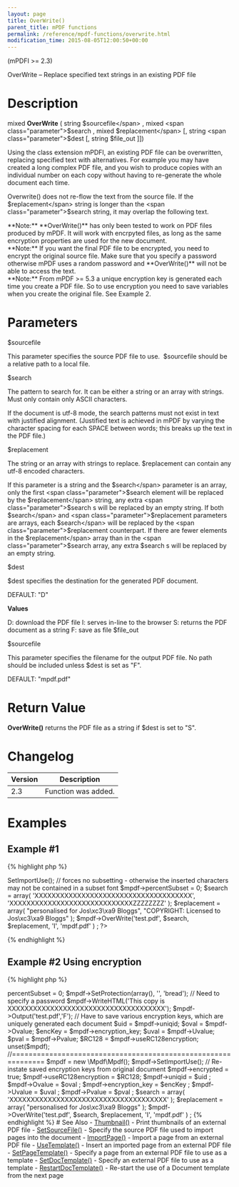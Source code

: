 ```yaml
---
layout: page
title: OverWrite()
parent_title: mPDF functions
permalink: /reference/mpdf-functions/overwrite.html
modification_time: 2015-08-05T12:00:50+00:00
---
```


(mPDFI >= 2.3)

OverWrite – Replace specified text strings in an existing PDF file

# Description

mixed **OverWrite** ( string <span class="parameter">$sourcefile</span> , mixed <span class="parameter">$search</span> , mixed <span class="parameter">$replacement</span> [, string <span class="parameter">$dest</span> [, string <span class="parameter">$file_out</span> ]])

Using the class extension mPDFI, an existing PDF file can be overwritten, replacing specified text with alternatives. For example you may have created a long complex PDF file, and you wish to produce copies with an individual number on each copy without having to re-generate the whole document each time.

Overwrite() does not re-flow the text from the source file. If the <span class="parameter">$replacement</span> string is longer than the <span class="parameter">$search</span> string, it may overlap the following text.

<div class="alert alert-info" role="alert">**Note:** **OverWrite()** has only been tested to work on PDF files produced by mPDF. It will work with encrpyted files, as long as the same encryption properties are used for the new document.</div>

<div class="alert alert-info" role="alert">**Note:** If you want the final PDF file to be encrypted, you need to encrypt the original source file. Make sure that you specify a password otherwise mPDF uses a random password and **OverWrite()** will not be able to access the text.</div>

<div class="alert alert-info" role="alert">**Note:** From mPDF >= 5.3 a unique encryption key is generated each time you create a PDF file. So to use encryption you need to save variables when you create the original file. See Example 2.</div>

# Parameters

<span class="parameter">$sourcefile</span>

This parameter specifies the source PDF file to use.  <span class="parameter">$sourcefile</span> should be a relative path to a local file.

<span class="parameter">$search</span>

The pattern to search for. It can be either a string or an array with strings. Must only contain only ASCII characters.

If the document is utf-8 mode, the search patterns must not exist in text with justified alignment. (Justified text is achieved in mPDF by varying the character spacing for each <span class="smallblock">SPACE</span> between words; this breaks up the text in the PDF file.)

<span class="parameter">$replacement</span>

The string or an array with strings to replace. <span class="parameter">$replacement</span> can contain any utf-8 encoded characters.

If this parameter is a string and the <span class="parameter">$search</span> parameter is an array, only the first <span class="parameter">$search</span> element will be replaced by the <span class="parameter">$replacement</span> string, any extra <span class="parameter">$search</span> s will be replaced by an empty string. If both <span class="parameter">$search</span> and <span class="parameter">$replacement</span> parameters are arrays, each <span class="parameter">$search</span> will be replaced by the <span class="parameter">$replacement</span> counterpart. If there are fewer elements in the <span class="parameter">$replacement</span> array than in the <span class="parameter">$search</span> array, any extra <span class="parameter">$search</span> s will be replaced by an empty string.

<span class="parameter">$dest</span>

<span class="parameter">$dest</span> specifies the destination for the generated PDF document.

<span class="smallblock">DEFAULT</span>: "D"

**Values**

D: download the PDF file
I: serves in-line to the browser
S: returns the PDF document as a string
F: save as file <span class="parameter">$file_out</span>

<span class="parameter">$sourcefile</span>

This parameter specifies the filename for the output PDF file. No path should be included unless <span class="parameter">$dest</span> is set as "F".

<span class="smallblock">DEFAULT</span>: "mpdf.pdf"

# Return Value

**OverWrite()** returns the PDF file as a string if <span class="parameter">$dest</span> is set to "S".

# Changelog

<table class="table"> <thead>
<tr> <th>Version</th><th>Description</th> </tr>
</thead> <tbody>
<tr>
<td>2.3</td>
<td>Function was added.</td>
</tr>
</tbody> </table>

# Examples

## Example #1

{% highlight php %}
<?php

// Require composer autoload
require_once __DIR__ . '/vendor/autoload.php';

// Must set codepage (e.g. UTF-8 or Core fonts) the same as for original document

// The rest of the parameters do nothing

$mpdf = new \Mpdf\MpdfI('');

$mpdf->SetImportUse();

// forces no subsetting - otherwise the inserted characters may not be contained in a subset font

$mpdf->percentSubset = 0;

$search = array(
	'XXXXXXXXXXXXXXXXXXXXXXXXXXXXXXXXXXXXX',
	'XXXXXXXXXXXXXXXXXXXXXXXXXXXXXZZZZZZZZ'
);

$replacement = array(
	"personalised for Jos\xc3\xa9 Bloggs",
	"COPYRIGHT: Licensed to Jos\xc3\xa9 Bloggs"
);

$mpdf->OverWrite('test.pdf', $search, $replacement, 'I', 'mpdf.pdf' ) ;

?>
{% endhighlight %}

## Example #2  Using encryption

{% highlight php %}
<?php

// Require composer autoload
require_once __DIR__ . '/vendor/autoload.php';

$mpdf = new \Mpdf\Mpdf();

$mpdf->percentSubset = 0;

$mpdf->SetProtection(array(), '', 'bread');   // Need to specify a password

$mpdf->WriteHTML('This copy is XXXXXXXXXXXXXXXXXXXXXXXXXXXXXXXXXXXXX');

$mpdf->Output('test.pdf','F');

	// Have to save various encryption keys, which are uniquely generated each document

$uid = $mpdf->uniqid;

$oval = $mpdf->Ovalue;

$encKey = $mpdf->encryption_key;

$uval = $mpdf->Uvalue;

$pval = $mpdf->Pvalue;

$RC128 = $mpdf->useRC128encryption;

unset($mpdf);

//==============================================================

$mpdf = new \Mpdf\Mpdf();

$mpdf->SetImportUse();

// Re-instate saved encryption keys from original document

$mpdf->encrypted = true;

$mpdf->useRC128encryption = $RC128;

$mpdf->uniqid = $uid ;

$mpdf->Ovalue = $oval ;

$mpdf->encryption_key = $encKey ;

$mpdf->Uvalue = $uval ;

$mpdf->Pvalue = $pval ;

$search = array(
	'XXXXXXXXXXXXXXXXXXXXXXXXXXXXXXXXXXXXX'
);

$replacement = array(
	"personalised for Jos\xc3\xa9 Bloggs"
);

$mpdf->OverWrite('test.pdf', $search, $replacement, 'I', 'mpdf.pdf' ) ;
{% endhighlight %}

# See Also

- <a href="{{ "/reference/mpdf-functions/thumbnail.html" | prepend: site.baseurl }}">Thumbnail()</a> - Print thumbnails of an external PDF file
- <a href="{{ "/reference/mpdf-functions/setsourcefile.html" | prepend: site.baseurl }}">SetSourceFile()</a> - Specify the source PDF file used to import pages into the document
- <a href="{{ "/reference/mpdf-functions/importpage.html" | prepend: site.baseurl }}">ImportPage()</a> - Import a page from an external PDF file
- <a href="{{ "/reference/mpdf-functions/usetemplate.html" | prepend: site.baseurl }}">UseTemplate()</a> - Insert an imported page from an external PDF file
- <a href="{{ "/reference/mpdf-functions/setpagetemplate.html" | prepend: site.baseurl }}">SetPageTemplate()</a> - Specify a page from an external PDF file to use as a template
- <a href="{{ "/reference/mpdf-functions/setdoctemplate.html" | prepend: site.baseurl }}">SetDocTemplate()</a> - Specify an external PDF file to use as a template
- <a href="{{ "/reference/mpdf-functions/restartdoctemplate.html" | prepend: site.baseurl }}">RestartDocTemplate()</a> - Re-start the use of a Document template from the next page
